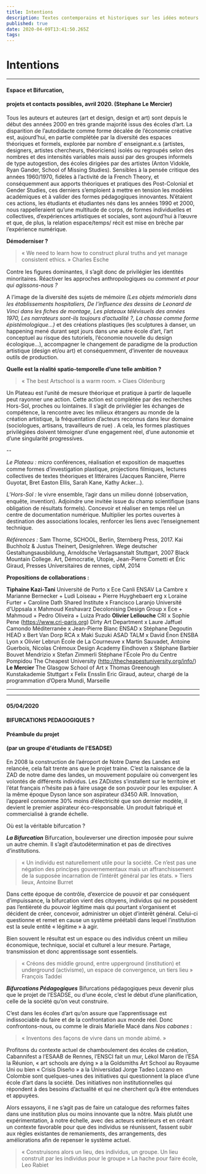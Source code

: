 ```yaml
---
title: Intentions
description: Textes contemporains et historiques sur les idées moteurs de l'open school
published: true
date: 2020-04-09T13:41:50.265Z
tags: 
---
```


# Intentions

---


#### **Espace et Bifurcation,**
#### **projets et contacts possibles, avril 2020. (Stephane Le Mercier)** 

Tous les auteurs et auteures (art et design, design et art) sont depuis le début des années 2000 en très grande majorité issus des écoles d’art. 
La disparition de l’autodidacte comme forme décalée de l’économie créative est, aujourd’hui, en partie complétée par la diversité des espaces théoriques et formels, explorée par nombre d’ enseignant.e.s (artistes, designers, artistes chercheurs, théoriciens) isolés ou regroupés selon des nombres et des intensités variables mais aussi par des groupes informels de type autogestion, des écoles dirigées par des artistes (Anton Vidokle, Ryan Gander, School of Missing Studies). 
Sensibles à la pensée critique des années 1960/1970, ﬁdèles à l’activité de la French Theory, et conséquemment aux apports théoriques et pratiques des Post-Colonial et Gender Studies, ces derniers s’emploient à mettre en tension les modèles académiques et à valider des formes pédagogiques innovantes. 
N’étaient ces actions, les étudiants et étudiantes nés dans les années 1990 et 2000, nous rappelleraient qu’une multitude de corps, de formes individuelles et collectives, d’expériences artistiques et sociales, sont aujourd’hui à l’œuvre et que, de plus, la relation espace/temps/ récit est mise en brèche par l’expérience numérique.

**Démoderniser ?** 

> « We need to learn how to construct plural truths and yet manage consistent ethics. » Charles Esche 

Contre les ﬁgures dominantes, il s’agit donc de privilégier les identités minoritaires. Réactiver les approches anthropologiques ou *comment et pour qui agissons-nous ?* 

A l’image de la diversité des sujets de mémoire *(Les objets mémoriels dans les établissements hospitaliers, De l’inﬂuence des dessins de Leonard de Vinci dans les ﬁches de montage, Les plateaux télévisuels des années 1970, Les narrateurs sont-ils toujours d’actualité ?, La chasse comme forme épistémologique…)* et des créations plastiques (les sculptures à danser, un happening mené durant sept jours dans une autre école d’art, l’art conceptuel au risque des tutoriels, l’économie nouvelle du design écologique…), accompagner le changement de paradigme de la production artistique (design et/ou art) et conséquemment, d’inventer de nouveaux outils de production. 

**Quelle est la réalité spatio-temporelle d’une telle ambition ?** 

> « The best Artschool is a warm room. » Claes Oldenburg 

Un Plateau est l’unité de mesure théorique et pratique à partir de laquelle peut rayonner une action. Cette action est complétée par des recherches Hors-Sol, proches ou lointaines. 
Il s’agit de privilégier les échanges de compétence, la rencontre avec les milieux étrangers au monde de la création artistique, la fréquentation d’acteurs reconnus dans leur domaine (sociologues, artisans, travailleurs de rue) . 
A cela, les formes plastiques privilégiées doivent témoigner d’une engagement réel, d’une autonomie et d’une singularité progressives.

--

*Le Plateau :* micro conférences, réalisation et exposition de maquettes comme formes d’investigation plastique, projections ﬁlmiques, lectures collectives de textes théoriques et littéraires (Jacques Rancière, Pierre Guyotat, Bret Easton Ellis, Sarah Kane, Kathy Acker…).

 *L’Hors-Sol :* le vivre ensemble, l’agir dans un milieu donné (observation, enquête, invention). Adjoindre une invitée issue du champ scientiﬁque (sans obligation de résultats formels). Concevoir et réaliser en temps réel un centre de documentation numérique. Multiplier les portes ouvertes à destination des associations locales, renforcer les liens avec l’enseignement technique. 
 
*Références :* Sam Thorne, SCHOOL, Berlin, Sternberg Press, 2017. Kai Buchholz & Justus Theinert, Designlehren. Wege deutscher Gestaltungsausbildung, Arnoldsche Verlagsanstalt Stuttgart, 2007 Black Mountain College. Art, Démocratie, Utopie, Jean-Pierre Cometti et Éric Giraud, Presses Universitaires de rennes, cipM, 2014

**Propositions de collaborations :** 

**Tiphaine Kazi-Tani** 
Université de Porto x Ece Canli ENSAV 
La Cambre x Marianne Bernecker + Ludi Loiseau + Pierre Huyghebaert erg x Loraine Furter + Caroline Dath 
Shared Institute x Francisco Laranjo 
Université d'Uppsala x Mahmoud Keshavarz 
Decolonising Design Group x Ece + Mahmoud + Pedro Oliveira + Luiza Prado 
**Olivier Lellouche** 
CRI x Sophie Pene (https://www.cri-paris.org)
Dirty Art Department x Laure Jaffuel 
Camondo Méditerranée x Jean-Pierre Blanc ENSAD x Stéphane Degoutin HEAD x Bert Van Dorp RCA x Maki Suzuki ASAD TALM x David Énon 
ENSBA Lyon x Olivier Lebrun 
École de La Courneuve x Martin Sauvadet, Antoine Guerbois, Nicolas Crémoux 
Design Academy Eindhoven x Stéphane Barbier Bouvet 
Mendrizio x Stefan Zimmerli Stéphane 
l’École Pro du Centre Pompidou 
The Cheapest University (http://thecheapestuniversity.org/info/)
**Le Mercier** 
The Glasgow School of Art x Thomas Greenough 
Kunstakademie Stuttgart x Felix Ensslin 
Eric Giraud, auteur, chargé de la programmation d’Opera Mundi, Marseille

---

---



#### **05/04/2020**
#### **BIFURCATIONS PEDAGOGIQUES ?**
#### **Préambule du projet** 
#### **(par un groupe d'étudiants de l'ESADSE)**
 
 
En 2008 la construction de l’aéroport de Notre Dame des Landes est relancée, cela fait trente ans que le projet traine. C’est la naissance de la ZAD de notre dame des landes, un mouvement populaire où convergent les volontés de différents individus. Les ZADistes s’installent sur le territoire et l’état français n’hésite pas à faire usage de son pouvoir pour les expulser. 
A la même époque Dyson lance son aspirateur d3450 AIR. Innovation, l’appareil consomme 30% moins d’électricité que son dernier modèle, il devient le premier aspirateur éco-responsable. Un produit fabriqué et commercialisé à grande échelle. 

Où est la véritable bifurcation ? 
 
 
***La Bifurcation***
Bifurcation, bouleverser une direction imposée pour suivre un autre chemin. Il s’agit d’autodétermination et pas de directives d’institutions. 

>  « Un individu est naturellement utile pour la société. Ce n’est pas une négation des principes gouvernementaux mais un affranchissement de la supposée incarnation de l’intérêt général par les états. » Tiers lieux, Antoine Burret
 
 
Dans cette époque de contrôle, d’exercice de pouvoir et par conséquent d’impuissance, la bifurcation vient des citoyens, individus qui ne possèdent pas l’entièreté du pouvoir légitime mais qui pourtant s’organisent et décident de créer, concevoir, administrer un objet d’intérêt général. Celui-ci questionne et remet en cause un système préétabli dans lequel l’institution est la seule entité « légitime » à agir. 

Bien souvent le résultat est un espace ou des individus créent un milieu économique, technique, social et culturel a leur mesure. Partage, transmission et donc apprentissage sont essentiels. 

> « Créons des middle ground, entre upperground (institution) et underground (activisme), un espace de convergence, un tiers lieu » François Taddei
 

***Bifurcations Pédagogiques***
Bifurcations pédagogiques peux devenir plus que le projet de l’ESADSE, ou d’une école, c’est le début d’une planification, celle de la société qu’on veut construire. 

C’est dans les écoles d’art qu’on assure que l’apprentissage est indissociable du faire et de la confrontation aux monde réel. Donc confrontons-nous, ou comme le dirais Marielle Macé dans *Nos cabanes* :
> « Inventons des façons de vivre dans un monde abimé. » 

Profitons du contexte actuel de chamboulement des écoles de création, Cabannifest a l’ESAAB de Rennes, l’ENSCI fait un mur, Lékol Maron de l’ESA la Réunion, « art schools are dying » a la Goldsmiths Art School au Royaume Uni ou bien « Crisis Diseño » a la Universidad Jorge Tadeo Lozano en Colombie sont quelques-unes des initiatives qui questionnent la place d’une école d’art dans la société. Des initiatives non institutionnelles qui répondent à des besoins d’actualité et qui ne cherchent qu’à être entendues et appuyées. 

Alors essayons, il ne s’agit pas de faire un catalogue des reformes faites dans une institution plus ou moins innovante que la nôtre. 
Mais plutôt une expérimentation, à notre échelle, avec des acteurs extérieurs et en créant un contexte favorable pour que des individus se réunissent, fassent subir aux règles existantes de remaniements, des arrangements, des améliorations afin de repenser le système actuel. 
> « Construisons alors un lieu, des individus, un groupe. Un lieu construit par les individus pour le groupe » La hache pour faire école, Leo Rabiet 
 
 
